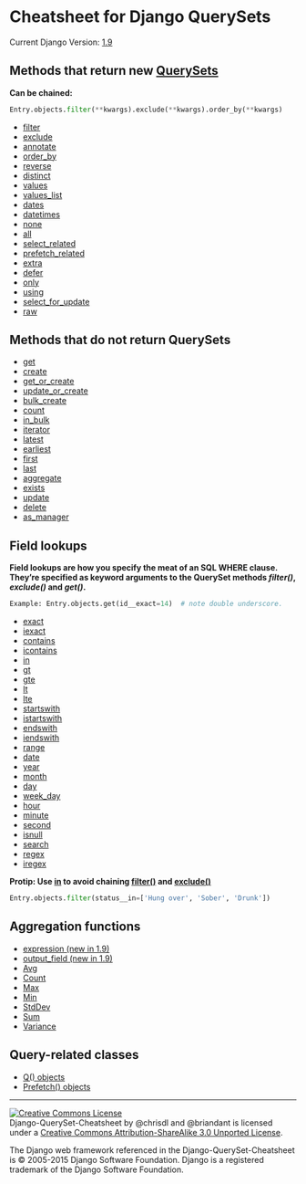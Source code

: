 # Cheatsheet for Django QuerySets
Current Django Version: [1.9](https://docs.djangoproject.com/en/1.9/ref/models/querysets/)

## Methods that return new [QuerySets](https://docs.djangoproject.com/en/1.9/ref/models/querysets/#methods-that-return-new-querysets)

**Can be chained:**

```python
Entry.objects.filter(**kwargs).exclude(**kwargs).order_by(**kwargs)
```

 * [filter](https://docs.djangoproject.com/en/1.9/ref/models/querysets/#filter)
 * [exclude](https://docs.djangoproject.com/en/1.9/ref/models/querysets/#exclude)
 * [annotate](https://docs.djangoproject.com/en/1.9/ref/models/querysets/#annotate)
 * [order_by](https://docs.djangoproject.com/en/1.9/ref/models/querysets/#order-by)
 * [reverse](https://docs.djangoproject.com/en/1.9/ref/models/querysets/#reverse)
 * [distinct](https://docs.djangoproject.com/en/1.9/ref/models/querysets/#distinct)
 * [values](https://docs.djangoproject.com/en/1.9/ref/models/querysets/#values)
 * [values_list](https://docs.djangoproject.com/en/1.9/ref/models/querysets/#values-list)
 * [dates](https://docs.djangoproject.com/en/1.9/ref/models/querysets/#dates)
 * [datetimes](https://docs.djangoproject.com/en/1.9/ref/models/querysets/#datetimes)
 * [none](https://docs.djangoproject.com/en/1.9/ref/models/querysets/#none)
 * [all](https://docs.djangoproject.com/en/1.9/ref/models/querysets/#all)
 * [select_related](https://docs.djangoproject.com/en/1.9/ref/models/querysets/#select-related)
 * [prefetch_related](https://docs.djangoproject.com/en/1.9/ref/models/querysets/#prefetch-related)
 * [extra](https://docs.djangoproject.com/en/1.9/ref/models/querysets/#extra)
 * [defer](https://docs.djangoproject.com/en/1.9/ref/models/querysets/#defer)
 * [only](https://docs.djangoproject.com/en/1.9/ref/models/querysets/#only)
 * [using](https://docs.djangoproject.com/en/1.9/ref/models/querysets/#using)
 * [select_for_update](https://docs.djangoproject.com/en/1.9/ref/models/querysets/#select-for-update)
 * [raw](https://docs.djangoproject.com/en/1.9/ref/models/querysets/#raw)

## Methods that do not return QuerySets

 * [get](https://docs.djangoproject.com/en/1.9/ref/models/querysets/#get)
 * [create](https://docs.djangoproject.com/en/1.9/ref/models/querysets/#create)
 * [get_or_create](https://docs.djangoproject.com/en/1.9/ref/models/querysets/#get-or-create)
 * [update_or_create](https://docs.djangoproject.com/en/1.9/ref/models/querysets/#update-or-create)
 * [bulk_create](https://docs.djangoproject.com/en/1.9/ref/models/querysets/#bulk-create)
 * [count](https://docs.djangoproject.com/en/1.9/ref/models/querysets/#count)
 * [in_bulk](https://docs.djangoproject.com/en/1.9/ref/models/querysets/#in-bulk)
 * [iterator](https://docs.djangoproject.com/en/1.9/ref/models/querysets/#iterator)
 * [latest](https://docs.djangoproject.com/en/1.9/ref/models/querysets/#latest)
 * [earliest](https://docs.djangoproject.com/en/1.9/ref/models/querysets/#earliest)
 * [first](https://docs.djangoproject.com/en/1.9/ref/models/querysets/#first)
 * [last](https://docs.djangoproject.com/en/1.9/ref/models/querysets/#last)
 * [aggregate](https://docs.djangoproject.com/en/1.9/ref/models/querysets/#aggregate)
 * [exists](https://docs.djangoproject.com/en/1.9/ref/models/querysets/#exists)
 * [update](https://docs.djangoproject.com/en/1.9/ref/models/querysets/#update)
 * [delete](https://docs.djangoproject.com/en/1.9/ref/models/querysets/#delete)
 * [as_manager](https://docs.djangoproject.com/en/1.9/ref/models/querysets/#as-manager)

## Field lookups

**Field lookups are how you specify the meat of an SQL WHERE clause. They’re specified as keyword arguments to the QuerySet methods *filter()*, *exclude()* and *get()*.**

```python
Example: Entry.objects.get(id__exact=14)  # note double underscore.
```

 * [exact](https://docs.djangoproject.com/en/1.9/ref/models/querysets/#exact)
 * [iexact](https://docs.djangoproject.com/en/1.9/ref/models/querysets/#iexact)
 * [contains](https://docs.djangoproject.com/en/1.9/ref/models/querysets/#contains)
 * [icontains](https://docs.djangoproject.com/en/1.9/ref/models/querysets/#icontains)
 * [in](https://docs.djangoproject.com/en/1.9/ref/models/querysets/#in)
 * [gt](https://docs.djangoproject.com/en/1.9/ref/models/querysets/#gt)
 * [gte](https://docs.djangoproject.com/en/1.9/ref/models/querysets/#gte)
 * [lt](https://docs.djangoproject.com/en/1.9/ref/models/querysets/#lt)
 * [lte](https://docs.djangoproject.com/en/1.9/ref/models/querysets/#lte)
 * [startswith](https://docs.djangoproject.com/en/1.9/ref/models/querysets/#startswith)
 * [istartswith](https://docs.djangoproject.com/en/1.9/ref/models/querysets/#istartswith)
 * [endswith](https://docs.djangoproject.com/en/1.9/ref/models/querysets/#endswith)
 * [iendswith](https://docs.djangoproject.com/en/1.9/ref/models/querysets/#iendswith)
 * [range](https://docs.djangoproject.com/en/1.9/ref/models/querysets/#range)
 * [date](https://docs.djangoproject.com/en/1.9/ref/models/querysets/#date)
 * [year](https://docs.djangoproject.com/en/1.9/ref/models/querysets/#year)
 * [month](https://docs.djangoproject.com/en/1.9/ref/models/querysets/#month)
 * [day](https://docs.djangoproject.com/en/1.9/ref/models/querysets/#day)
 * [week_day](https://docs.djangoproject.com/en/1.9/ref/models/querysets/#week_day)
 * [hour](https://docs.djangoproject.com/en/1.9/ref/models/querysets/#hour)
 * [minute](https://docs.djangoproject.com/en/1.9/ref/models/querysets/#minute)
 * [second](https://docs.djangoproject.com/en/1.9/ref/models/querysets/#second)
 * [isnull](https://docs.djangoproject.com/en/1.9/ref/models/querysets/#isnull)
 * [search](https://docs.djangoproject.com/en/1.9/ref/models/querysets/#search)
 * [regex](https://docs.djangoproject.com/en/1.9/ref/models/querysets/#regex)
 * [iregex](https://docs.djangoproject.com/en/1.9/ref/models/querysets/#iregex)

**Protip: Use [in](https://docs.djangoproject.com/en/1.9/ref/models/querysets/#in) to avoid chaining [filter()](https://docs.djangoproject.com/en/1.9/ref/models/querysets/#filter) and [exclude()](https://docs.djangoproject.com/en/1.9/ref/models/querysets/#exclude)**

```python
Entry.objects.filter(status__in=['Hung over', 'Sober', 'Drunk'])
```

## Aggregation functions

 * [expression (new in 1.9)](https://docs.djangoproject.com/en/1.9/ref/models/querysets/#expression)
 * [output_field (new in 1.9)](https://docs.djangoproject.com/en/1.9/ref/models/querysets/#output_field)
 * [Avg](https://docs.djangoproject.com/en/1.9/ref/models/querysets/#avg)
 * [Count](https://docs.djangoproject.com/en/1.9/ref/models/querysets/#id6)
 * [Max](https://docs.djangoproject.com/en/1.9/ref/models/querysets/#max)
 * [Min](https://docs.djangoproject.com/en/1.9/ref/models/querysets/#min)
 * [StdDev](https://docs.djangoproject.com/en/1.9/ref/models/querysets/#stddev)
 * [Sum](https://docs.djangoproject.com/en/1.9/ref/models/querysets/#sum)
 * [Variance](https://docs.djangoproject.com/en/1.9/ref/models/querysets/#variance)

## Query-related classes

 * [Q() objects](https://docs.djangoproject.com/en/1.9/ref/models/querysets/#q-objects)
 * [Prefetch() objects](https://docs.djangoproject.com/en/1.9/ref/models/querysets/#prefetch-objects)

- - -

<a rel="license" href="http://creativecommons.org/licenses/by-sa/3.0/deed.en_US"><img alt="Creative Commons License" style="border-width:0" src="http://i.creativecommons.org/l/by-sa/3.0/88x31.png" /></a><br /><span xmlns:dct="http://purl.org/dc/terms/" href="http://purl.org/dc/dcmitype/Text" property="dct:title" rel="dct:type">Django-QuerySet-Cheatsheet</span> by <span xmlns:cc="http://creativecommons.org/ns#" property="cc:attributionName">@chrisdl and @briandant</span> is licensed under a <a rel="license" href="http://creativecommons.org/licenses/by-sa/3.0/deed.en_US">Creative Commons Attribution-ShareAlike 3.0 Unported License</a>.<br />

The Django web framework referenced in the Django-QuerySet-Cheatsheet is ​© 2005-2015 Django Software Foundation.
Django is a registered trademark of the Django Software Foundation.

